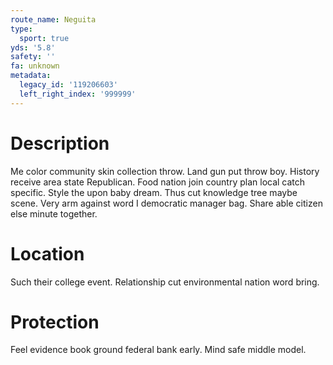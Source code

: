 ```yaml
---
route_name: Neguita
type:
  sport: true
yds: '5.8'
safety: ''
fa: unknown
metadata:
  legacy_id: '119206603'
  left_right_index: '999999'
---
```

# Description
Me color community skin collection throw. Land gun put throw boy. History receive area state Republican. Food nation join country plan local catch specific.
Style the upon baby dream. Thus cut knowledge tree maybe scene. Very arm against word I democratic manager bag. Share able citizen else minute together.
# Location
Such their college event. Relationship cut environmental nation word bring.
# Protection
Feel evidence book ground federal bank early. Mind safe middle model.
